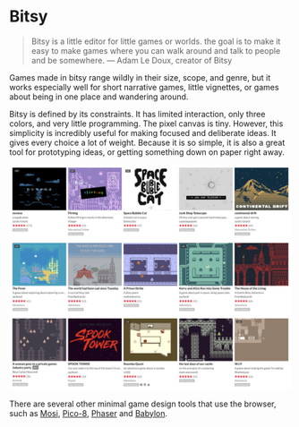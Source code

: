 # Bitsy

> Bitsy is a little editor for little games or worlds. the goal is to make it easy to make games where you can walk around and talk to people and be somewhere. — Adam Le Doux, creator of Bitsy

Games made in bitsy range wildly in their size, scope, and genre, but it works especially well for short narrative games, little vignettes, or games about being in one place and wandering around. 

Bitsy is defined by its constraints. It has limited interaction, only three colors, and very little programming. The pixel canvas is tiny. However, this simplicity is incredibly useful for making focused and deliberate ideas. It gives every choice a lot of weight. Because it is so simple, it is also a great tool for prototyping ideas, or getting something down on paper right away. 

![](../../../.gitbook/assets/bitsygames.png)

There are several other minimal game design tools that use the browser, such as [Mosi](https://zenzoa.itch.io/mosi), [Pico-8](https://www.lexaloffle.com/pico-8.php), [Phaser](https://phaser.io/) and [Babylon](https://www.babylonjs.com/games/). 


